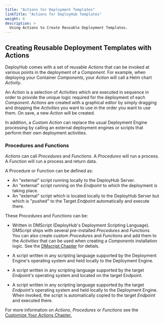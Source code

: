 ```yaml
---
title: "Actions for Deployment Templates"
linkTitle: "Actions for DeployHub Templates"
weight: 6
description: >
  Using Actions to Create Reusable Deployment Templates.
---
```


## Creating Reusable Deployment Templates with Actions

DeployHub comes with a set of reusable _Actions_ that can be invoked at various points in the deployment of a _Component_. For example, when deploying your Container _Components_, your _Action_ will call a Helm chart _Activity_.

An _Action_ is a selection of _Activities_ which are executed in sequence in order to provide the unique logic required for the deployment of each _Component_. _Actions_ are created with a graphical editor by simply dragging and dropping the _Activities_ you want to use in the order you want to use them. On save, a new _Action_ will be created.

In addition, a _Custom Action_ can replace the usual Deployment Engine processing by calling an external deployment engines or scripts that perform their own deployment activities.

### Procedures and Functions

_Actions_ can call _Procedures_ and _Functions_. A _Procedures_ will run a process.  A _Function_ will run a process and return data.

A Procedure or Function can be defined as:

- An "external" script running locally to the DeployHub Server.
- An "external" script running on the _Endpoint_ to which the deployment is taking place.
- An "external" script which is located locally to the DeployHub Server but which is "pushed" to the Target _Endpoint_ automatically and execute there.

These _Procedures_ and _Functions_ can be:

- Written in DMScript (DeployHub's Deployment Scripting Language). DMScript ships with several pre-installed _Procedures_ and _Functions_. You can also create custom _Procedures_ and _Functions_ and add them to the _Activities_ that can be used when creating a _Components_ installation logic. See the [DMscript Chapter](/userguide/dmscript/) for detials.

- A script written in any scripting language supported by the Deployment Engine's operating system and held locally to the Deployment Engine.

- A script written in any scripting language supported by the target _Endpoint's_ operating system and located on the target Endpoint.

- A script written in any scripting language supported by the target _Endpoint's_ operating system and held locally to the Deployment Engine. When invoked, the script is automatically copied to the target _Endpoint_ and executed there.

For more information on _Actions_, _Procedures_ or _Functions_ see the [Customize Your Actions Chapter.](/userguide/setup/2-define-your-actions/)
